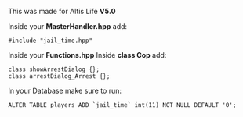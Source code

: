 This was made for Altis Life **V5.0**

Inside your **MasterHandler.hpp** add:
```
#include "jail_time.hpp"
```

Inside your **Functions.hpp** Inside **class Cop** add:
```
class showArrestDialog {};
class arrestDialog_Arrest {};
```


In your Database make sure to run:
```
ALTER TABLE players ADD `jail_time` int(11) NOT NULL DEFAULT '0';
```
